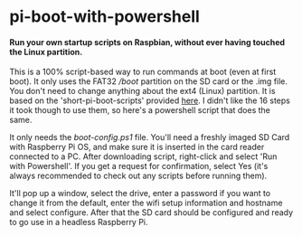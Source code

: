 # pi-boot-with-powershell

#### Run your own startup scripts on Raspbian, without ever having touched the Linux partition.

This is a 100% script-based way to run commands at boot (even at first boot). It only uses the FAT32 */boot* partition on the SD card or the .img file. You don't need to change anything about the ext4 (Linux) partition. It is based on the 'short-pi-boot-scripts' provided [here](https://github.com/doitdiy-ai/short-pi-boot-script). I didn't like the 16 steps it took though to use them, so here's a powershell script that does the same.

It only needs the *boot-config.ps1* file. You'll need a freshly imaged SD Card with Raspberry Pi OS, and make sure it is inserted in the card reader connected to a PC. After downloading script, right-click and select 'Run with Powershell'. If you get a request for confirmation, select Yes (it's always recommended to check out any scripts before running them).

It'll pop up a window, select the drive, enter a password if you want to change it from the default, enter the wifi setup information and hostname and select configure. After that the SD card should be configured and ready to go use in a headless Raspberry Pi.
